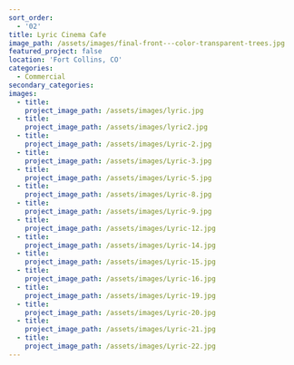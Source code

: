```yaml
---
sort_order:
  - '02'
title: Lyric Cinema Cafe
image_path: /assets/images/final-front---color-transparent-trees.jpg
featured_project: false
location: 'Fort Collins, CO'
categories:
  - Commercial
secondary_categories:
images:
  - title:
    project_image_path: /assets/images/lyric.jpg
  - title:
    project_image_path: /assets/images/lyric2.jpg
  - title:
    project_image_path: /assets/images/Lyric-2.jpg
  - title:
    project_image_path: /assets/images/Lyric-3.jpg
  - title:
    project_image_path: /assets/images/Lyric-5.jpg
  - title:
    project_image_path: /assets/images/Lyric-8.jpg
  - title:
    project_image_path: /assets/images/Lyric-9.jpg
  - title:
    project_image_path: /assets/images/Lyric-12.jpg
  - title:
    project_image_path: /assets/images/Lyric-14.jpg
  - title:
    project_image_path: /assets/images/Lyric-15.jpg
  - title:
    project_image_path: /assets/images/Lyric-16.jpg
  - title:
    project_image_path: /assets/images/Lyric-19.jpg
  - title:
    project_image_path: /assets/images/Lyric-20.jpg
  - title:
    project_image_path: /assets/images/Lyric-21.jpg
  - title:
    project_image_path: /assets/images/Lyric-22.jpg
---
```


